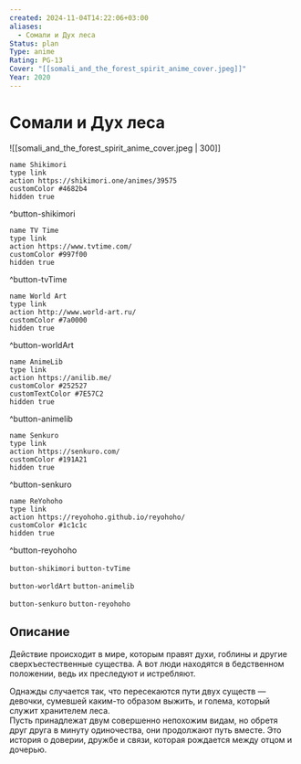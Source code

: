 ```yaml
---
created: 2024-11-04T14:22:06+03:00
aliases:
  - Сомали и Дух леса
Status: plan
Type: anime
Rating: PG-13
Cover: "[[somali_and_the_forest_spirit_anime_cover.jpeg]]"
Year: 2020
---
```


# Сомали и Дух леса

![[somali_and_the_forest_spirit_anime_cover.jpeg | 300]]

```button
name Shikimori
type link
action https://shikimori.one/animes/39575
customColor #4682b4
hidden true
```
^button-shikimori

```button
name TV Time
type link
action https://www.tvtime.com/
customColor #997f00
hidden true
```
^button-tvTime

```button
name World Art
type link
action http://www.world-art.ru/
customColor #7a0000
hidden true
```
^button-worldArt

```button
name AnimeLib
type link
action https://anilib.me/
customColor #252527
customTextColor #7E57C2
hidden true
```
^button-animelib

```button
name Senkuro
type link
action https://senkuro.com/
customColor #191A21
hidden true
```
^button-senkuro

```button
name ReYohoho
type link
action https://reyohoho.github.io/reyohoho/
customColor #1c1c1c
hidden true
```
^button-reyohoho

`button-shikimori` `button-tvTime`

`button-worldArt` `button-animelib`

`button-senkuro` `button-reyohoho`

## Описание

Действие происходит в мире, которым правят духи, гоблины и другие сверхъестественные существа. А вот люди находятся в бедственном положении, ведь их преследуют и истребляют.

Однажды случается так, что пересекаются пути двух существ — девочки, сумевшей каким-то образом выжить, и голема, который служит хранителем леса.  
Пусть принадлежат двум совершенно непохожим видам, но обретя друг друга в минуту одиночества, они продолжают путь вместе. Это история о доверии, дружбе и связи, которая рождается между отцом и дочерью.

